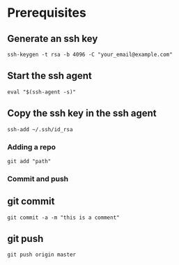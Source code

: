 # Prerequisites

## Generate an ssh key
```
ssh-keygen -t rsa -b 4096 -C "your_email@example.com"
```

## Start the ssh agent
```
eval "$(ssh-agent -s)"
```

## Copy the ssh key in the ssh agent
```
ssh-add ~/.ssh/id_rsa
```

### Adding a repo
```
git add "path"
```

### Commit and push
## git commit
```
git commit -a -m "this is a comment"
```

## git push
```
git push origin master
```
